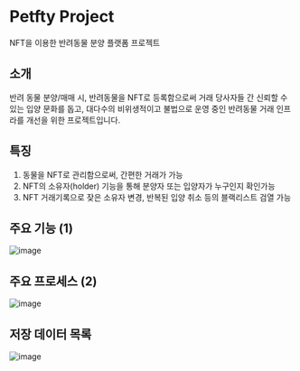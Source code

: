 # Petfty Project
NFT을 이용한 반려동물 분양 플랫폼 프로젝트


## 소개
반려 동물 분양/매매 시, 반려동물을 NFT로 등록함으로써 거래 당사자들 간 신뢰할 수 있는 입양 문화를 돕고,
대다수의 비위생적이고 불법으로 운영 중인 반려동물 거래 인프라를 개선을 위한 프로젝트입니다.

## 특징
1. 동물을 NFT로 관리함으로써, 간편한 거래가 가능
2. NFT의 소유자(holder) 기능을 통해 분양자 또는 입양자가 누구인지 확인가능
3. NFT 거래기록으로 잦은 소유자 변경, 반복된 입양 취소 등의 블랙리스트 검열 가능

## 주요 기능 (1)
![image](https://user-images.githubusercontent.com/46141895/189529256-0b04b1c3-1720-4109-94c5-6bf083630eb5.png)

## 주요 프로세스 (2)
![image](https://user-images.githubusercontent.com/46141895/189529277-7aea7199-e380-4a8f-8fe8-757960de4da4.png)


## 저장 데이터 목록
![image](https://user-images.githubusercontent.com/46141895/189529368-e2360883-2a76-4dca-8d69-917a388976ff.png)

